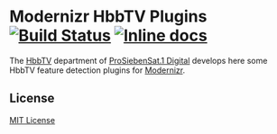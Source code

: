 # Modernizr HbbTV Plugins [![Build Status](https://travis-ci.org/p7s1digital/modernizr-hbbtv-plugins.svg?branch=master)](https://travis-ci.org/p7s1digital/modernizr-hbbtv-plugins) [![Inline docs](https://inch-ci.org/github/p7s1digital/modernizr-hbbtv-plugins.svg?branch=master)](https://inch-ci.org/github/p7s1digital/modernizr-hbbtv-plugins)

The [HbbTV](https://en.wikipedia.org/wiki/Hybrid_Broadcast_Broadband_TV) department of [ProSiebenSat.1 Digital](http://www.prosiebensat1digital.de/) develops here some HbbTV feature detection plugins for [Modernizr](https://modernizr.com/).


## License

[MIT License](https://opensource.org/licenses/MIT)